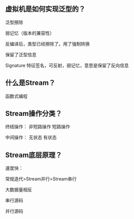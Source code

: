## 虚拟机是如何实现泛型的？

泛型擦除

弱记忆（版本的兼容性）



反编译后，类型已经擦除了。用了强制转换

保留了泛型信息

Signature 特征签名，可反射，弱记忆，意思是保留了反向信息

## 什么是Stream？

函数式编程

## Stream操作分类？

终结操作： 非短路操作 短路操作

中间操作： 无状态 有状态

## Stream底层原理？

速度快：

常规迭代>Stream并行>Stream串行

大数据量相反



串行源码

并行源码